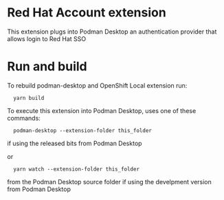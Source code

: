 
# Red Hat Account extension

This extension plugs into Podman Desktop an authentication provider that allows login to Red Hat SSO

# Run and build



To rebuild podman-desktop and OpenShift Local extension run:

```shell
  yarn build
```

To execute this extension into Podman Desktop, uses one of these commands:

```shell
  podman-desktop --extension-folder this_folder
```

if using the released bits from Podman Desktop

or 

```shell
  yarn watch --extension-folder this_folder
```

from the Podman Desktop source folder if using the develpment version from Podman Desktop
